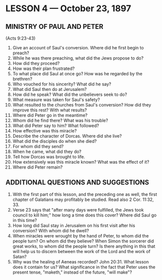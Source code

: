 # LESSON 4 — October 23, 1897

## MINISTRY OF PAUL AND PETER
(Acts 9:23-43)

1. Give an account of Saul's conversion. Where did he first begin to preach?
2. While he was there preaching, what did the Jews propose to do?
3. How did they proceed?
4. How was their plan frustrated?
5. To what place did Saul at once go? How was he regarded by the brethren?
6. Who vouched for his sincerity? What did he say?
7. What did Saul then do at Jerusalem?
8. How did he speak? What did the unbelievers seek to do?
9. What measure was taken for Saul's safety?
10. What resulted to the churches from Saul's conversion? How did they improve this rest? With what results?
11. Where did Peter go in the meantime?
12. Whom did he find there? What was his trouble?
13. What did Peter say to him? What followed?
14. How effective was this miracle?
15. Describe the character of Dorcas. Where did she live?
16. What did the disciples do when she died?
17. For whom did they send?
18. When he came, what did they do?
19. Tell how Dorcas was brought to life.
20. How extensively was this miracle known? What was the effect of it?
21. Where did Peter remain?

## ADDITIONAL QUESTIONS AND SUGGESTIONS

1. With the first part of this lesson, and the preceding one as well, the first chapter of Galatians may profitably be studied. Read also 2 Cor. 11:32, 33.
2. Verse 23 says that "after many days were fulfilled, the Jews took council to kill him;" how long a time does this cover? Where did Saul go in this time?
3. How long did Saul stay in Jerusalem on his first visit after his conversion? With whom did he dwell?
4. When miracles were wrought by the hand of Peter, to whom did the people turn? On whom did they believe? When Simon the sorcerer did great works, to whom did the people turn? Is there anything in this that will help us to discern between the work of the Lord and the work of Satan?
5. Why was the healing of Aeneas recorded? John 20:31. What lesson does it contain for us? What significance in the fact that Peter uses the present tense, "maketh," instead of the future, "will make"?